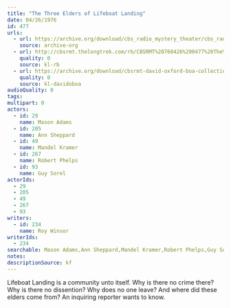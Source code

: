 ```yaml
---
title: "The Three Elders of Lifeboat Landing"
date: 04/26/1976
id: 477
urls: 
  - url: https://archive.org/download/cbs_radio_mystery_theater/cbs_radio_mystery_theater-0451-0500.zip/cbs_radio_mystery_theater-0451-0500%2Fcbsrmt_0477_the_three_elders_of_life_boat_landing.mp3
    source: archive-org
  - url: http://cbsrmt.thelongtrek.com/rb/CBSRMT%20760426%200477%20The%20Three%20Elders%20of%20Lifeboat%20Landing_wuwm.mp3
    quality: 0
    source: kl-rb
  - url: https://archive.org/download/cbsrmt-david-oxford-boa-collection/CBSRMT-760426-0477-The-Three-Elders-of-Lifeboat-Landing-(128-44)_WUWM-FM-{BoA}.mp3
    quality: 0
    source: kl-davidoboa
audioQuality: 0
tags: 
multipart: 0
actors:  
  - id: 29
    name: Mason Adams  
  - id: 205
    name: Ann Sheppard  
  - id: 49
    name: Mandel Kramer  
  - id: 267
    name: Robert Phelps  
  - id: 93
    name: Guy Sorel
actorIds:  
  - 29  
  - 205  
  - 49  
  - 267  
  - 93
writers:  
  - id: 234
    name: Roy Winsor
writerIds:  
  - 234
searchable: Mason Adams,Ann Sheppard,Mandel Kramer,Robert Phelps,Guy Sorel Roy Winsor
notes: 
descriptionSource: kf
---
```

Lifeboat Landing is a community unto itself. Why is there no crime there? Why is there no dissention? Why does no one leave? And where did these elders come from? An inquiring reporter wants to know.